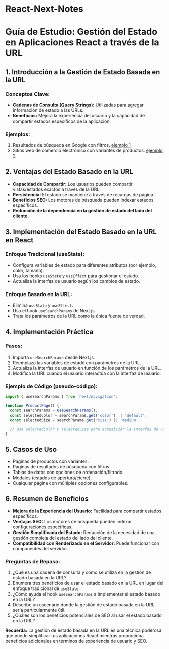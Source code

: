 # React-Next-Notes

# Guía de Estudio: Gestión del Estado en Aplicaciones React a través de la URL

## 1. Introducción a la Gestión de Estado Basada en la URL

### Conceptos Clave:
- **Cadenas de Consulta (Query Strings):** Utilizadas para agregar información de estado a las URLs.
- **Beneficios:** Mejora la experiencia del usuario y la capacidad de compartir estados específicos de la aplicación.

### Ejemplos:
1. Resultados de búsqueda en Google con filtros. [ejemplo 1](https://www.youtube.com/watch?v=ukpgxEemXsk)
2. Sitios web de comercio electrónico con variantes de productos. [ejemplo 2](https://www.youtube.com/watch?v=ukpgxEemXsk&t=27s)

## 2. Ventajas del Estado Basado en la URL

- **Capacidad de Compartir:** Los usuarios pueden compartir vistas/estados exactos a través de la URL.
- **Persistencia:** El estado se mantiene a través de recargas de página.
- **Beneficios SEO:** Los motores de búsqueda pueden indexar estados específicos.
- **Reducción de la dependencia en la gestión de estado del lado del cliente.**

## 3. Implementación del Estado Basado en la URL en React

### Enfoque Tradicional (useState):
- Configura variables de estado para diferentes atributos (por ejemplo, color, tamaño).
- Usa los hooks `useState` y `useEffect` para gestionar el estado.
- Actualiza la interfaz de usuario según los cambios de estado.

### Enfoque Basado en la URL:
- Elimina `useState` y `useEffect`.
- Usa el hook `useSearchParams` de Next.js.
- Trata los parámetros de la URL como la única fuente de verdad.

## 4. Implementación Práctica

### Pasos:
1. Importa `useSearchParams` desde Next.js.
2. Reemplaza las variables de estado con parámetros de la URL.
3. Actualiza la interfaz de usuario en función de los parámetros de la URL.
4. Modifica la URL cuando el usuario interactúa con la interfaz de usuario.

### Ejemplo de Código (pseudo-código):
```javascript
import { useSearchParams } from 'next/navigation';

function ProductPage() {
  const searchParams = useSearchParams();
  const selectedColor = searchParams.get('color') || 'default';
  const selectedSize = searchParams.get('size') || 'medium';

  // Usa selectedColor y selectedSize para actualizar la interfaz de usuario
}
```
## 5. Casos de Uso
- Páginas de productos con variantes.
- Páginas de resultados de búsqueda con filtros.
- Tablas de datos con opciones de ordenación/filtrado.
- Modales (estados de apertura/cierre).
- Cualquier página con múltiples opciones configurables.

## 6. Resumen de Beneficios
- **Mejora de la Experiencia del Usuario:** Facilidad para compartir estados específicos.
- **Ventajas SEO:** Los motores de búsqueda pueden indexar configuraciones específicas.
- **Gestión Simplificada del Estado:** Reducción de la necesidad de una gestión compleja del estado del lado del cliente.
- **Compatibilidad con Renderizado en el Servidor:** Puede funcionar con componentes del servidor.

### Preguntas de Repaso:
1. ¿Qué es una cadena de consulta y cómo se utiliza en la gestión de estado basada en la URL?
2. Enumera tres beneficios de usar el estado basado en la URL en lugar del enfoque tradicional de `useState`.
3. ¿Cómo ayuda el hook `useSearchParams` a implementar el estado basado en la URL?
4. Describe un escenario donde la gestión de estado basada en la URL sería particularmente útil.
5. ¿Cuáles son los beneficios potenciales de SEO al usar el estado basado en la URL?

**Recuerda:** La gestión de estado basada en la URL es una técnica poderosa que puede simplificar tus aplicaciones React mientras proporciona beneficios adicionales en términos de experiencia de usuario y SEO.

